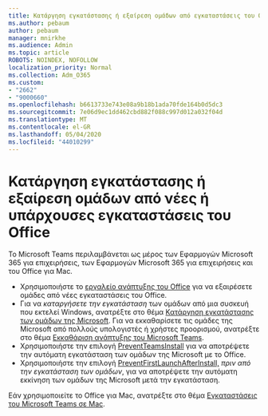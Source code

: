 ```yaml
---
title: Κατάργηση εγκατάστασης ή εξαίρεση ομάδων από εγκαταστάσεις του Office
ms.author: pebaum
author: pebaum
manager: mnirkhe
ms.audience: Admin
ms.topic: article
ROBOTS: NOINDEX, NOFOLLOW
localization_priority: Normal
ms.collection: Adm_O365
ms.custom:
- "2662"
- "9000660"
ms.openlocfilehash: b6613733e743e08a9b18b1ada70fde164b0d5dc3
ms.sourcegitcommit: 7e06d9ec1dd462cbd882f088c997d012a032f04d
ms.translationtype: MT
ms.contentlocale: el-GR
ms.lasthandoff: 05/04/2020
ms.locfileid: "44010299"
---
```

# <a name="uninstall-or-exclude-teams-from-new-or-existing-office-installations"></a>Κατάργηση εγκατάστασης ή εξαίρεση ομάδων από νέες ή υπάρχουσες εγκαταστάσεις του Office

Το Microsoft Teams περιλαμβάνεται ως μέρος των Εφαρμογών Microsoft 365 για επιχειρήσεις, των Εφαρμογών Microsoft 365 για επιχειρήσεις και του Office για Mac.

- Χρησιμοποιήστε το [εργαλείο ανάπτυξης του Office](https://docs.microsoft.com/deployoffice/teams-install#how-to-exclude-microsoft-teams-from-new-installations-of-microsoft-365-apps) για να εξαιρέσετε ομάδες από νέες εγκαταστάσεις του Office.
- Για να *καταργήσετε την εγκατάσταση* των ομάδων από μια συσκευή που εκτελεί Windows, ανατρέξτε στο θέμα [Κατάργηση εγκατάστασης των ομάδων της Microsoft](https://support.office.com/article/3b159754-3c26-4952-abe7-57d27f5f4c81). Για να εκκαθαρίσετε τις ομάδες της Microsoft από πολλούς υπολογιστές ή χρήστες προορισμού, ανατρέξτε στο θέμα [Εκκαθάριση ανάπτυξης του Microsoft Teams](https://docs.microsoft.com/microsoftteams/scripts/powershell-script-teams-deployment-clean-up).
- Χρησιμοποιήστε την επιλογή [PreventTeamsInstall](https://docs.microsoft.com/deployoffice/teams-install#use-group-policy-to-control-the-installation-of-microsoft-teams
) για να αποτρέψετε την αυτόματη εγκατάσταση των ομάδων της Microsoft με το Office.
- Χρησιμοποιήστε την επιλογή [PreventFirstLaunchAfterInstall,](https://docs.microsoft.com/deployoffice/teams-install#use-group-policy-to-prevent-microsoft-teams-from-starting-automatically-after-installation) *πριν από την εγκατάσταση των ομάδων*, για να αποτρέψετε την αυτόματη εκκίνηση των ομάδων της Microsoft μετά την εγκατάσταση.

Εάν χρησιμοποιείτε το Office για Mac, ανατρέξτε στο θέμα [Εγκαταστάσεις του Microsoft Teams σε Mac](https://docs.microsoft.com/deployoffice/teams-install#microsoft-teams-installations-on-a-mac).